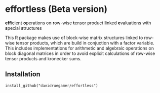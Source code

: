 # effortless (Beta version)

**eff**icient **o**perations on **r**ow-wise **t**ensor product **l**inked **e**valuations with **s**pecial **s**tructures

This R package makes use of block-wise matrix structures linked to row-wise tensor products, which are build in conjuction with a factor variable. This includes implementations for arithmetic and algebraic operations on block diagonal matrices in order to avoid explicit calculations of row-wise tensor products and kronecker sums.

## Installation

`install_github("davidruegamer/effortless")`
